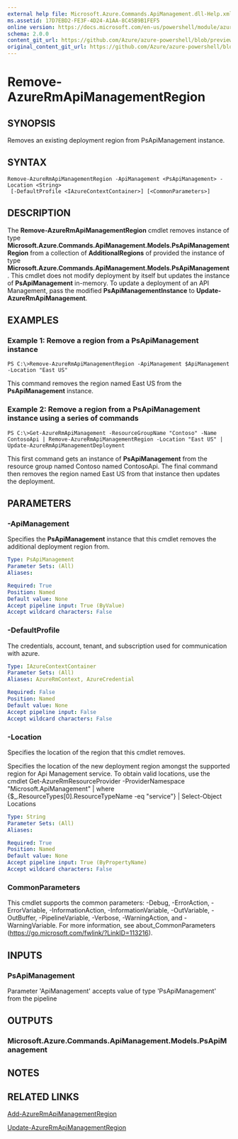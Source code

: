 ```yaml
---
external help file: Microsoft.Azure.Commands.ApiManagement.dll-Help.xml
ms.assetid: 17D7EBD2-FE3F-4D24-A1AA-8C45B9B1FEF5
online version: https://docs.microsoft.com/en-us/powershell/module/azurerm.apimanagement/remove-azurermapimanagementregion
schema: 2.0.0
content_git_url: https://github.com/Azure/azure-powershell/blob/preview/src/ResourceManager/ApiManagement/Commands.ApiManagement/help/Remove-AzureRmApiManagementRegion.md
original_content_git_url: https://github.com/Azure/azure-powershell/blob/preview/src/ResourceManager/ApiManagement/Commands.ApiManagement/help/Remove-AzureRmApiManagementRegion.md
---
```


# Remove-AzureRmApiManagementRegion

## SYNOPSIS
Removes an existing deployment region from PsApiManagement instance.

## SYNTAX

```
Remove-AzureRmApiManagementRegion -ApiManagement <PsApiManagement> -Location <String>
 [-DefaultProfile <IAzureContextContainer>] [<CommonParameters>]
```

## DESCRIPTION
The **Remove-AzureRmApiManagementRegion** cmdlet removes instance of type **Microsoft.Azure.Commands.ApiManagement.Models.PsApiManagementRegion** from a collection of **AdditionalRegions** of provided the instance of type **Microsoft.Azure.Commands.ApiManagement.Models.PsApiManagement**.
This cmdlet does not modify deployment by itself but updates the instance of **PsApiManagement** in-memory.
To update a deployment of an API Management, pass the modified **PsApiManagementInstance** to **Update-AzureRmApiManagement**.

## EXAMPLES

### Example 1: Remove a region from a PsApiManagement instance
```
PS C:\>Remove-AzureRmApiManagementRegion -ApiManagement $ApiManagement -Location "East US"
```

This command removes the region named East US from the **PsApiManagement** instance.

### Example 2: Remove a region from a PsApiManagement instance using a series of commands
```
PS C:\>Get-AzureRmApiManagement -ResourceGroupName "Contoso" -Name ContosoApi | Remove-AzureRmApiManagementRegion -Location "East US" | Update-AzureRmApiManagementDeployment
```

This first command gets an instance of **PsApiManagement** from the resource group named Contoso named ContosoApi.
The final command then removes the region named East US from that instance then updates the deployment.

## PARAMETERS

### -ApiManagement
Specifies the **PsApiManagement** instance that this cmdlet removes the additional deployment region from.

```yaml
Type: PsApiManagement
Parameter Sets: (All)
Aliases: 

Required: True
Position: Named
Default value: None
Accept pipeline input: True (ByValue)
Accept wildcard characters: False
```

### -DefaultProfile
The credentials, account, tenant, and subscription used for communication with azure.
 
```yaml
Type: IAzureContextContainer
Parameter Sets: (All)
Aliases: AzureRmContext, AzureCredential

Required: False
Position: Named
Default value: None
Accept pipeline input: False
Accept wildcard characters: False
```

### -Location
Specifies the location of the region that this cmdlet removes.

Specifies the location of the new deployment region amongst the supported region for Api Management service.
To obtain valid locations, use the cmdlet
Get-AzureRmResourceProvider -ProviderNamespace "Microsoft.ApiManagement" | where {$_.ResourceTypes[0].ResourceTypeName -eq "service"} | Select-Object Locations

```yaml
Type: String
Parameter Sets: (All)
Aliases: 

Required: True
Position: Named
Default value: None
Accept pipeline input: True (ByPropertyName)
Accept wildcard characters: False
```

### CommonParameters
This cmdlet supports the common parameters: -Debug, -ErrorAction, -ErrorVariable, -InformationAction, -InformationVariable, -OutVariable, -OutBuffer, -PipelineVariable, -Verbose, -WarningAction, and -WarningVariable. For more information, see about_CommonParameters (https://go.microsoft.com/fwlink/?LinkID=113216).

## INPUTS

### PsApiManagement
Parameter 'ApiManagement' accepts value of type 'PsApiManagement' from the pipeline

## OUTPUTS

### Microsoft.Azure.Commands.ApiManagement.Models.PsApiManagement

## NOTES

## RELATED LINKS

[Add-AzureRmApiManagementRegion](./Add-AzureRmApiManagementRegion.md)

[Update-AzureRmApiManagementRegion](./Update-AzureRmApiManagementRegion.md)


